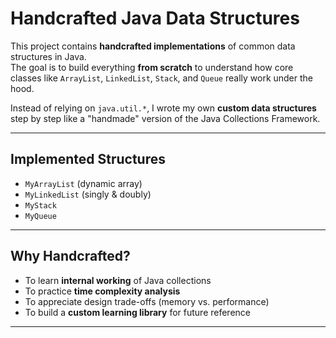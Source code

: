 
# Handcrafted Java Data Structures 

This project contains **handcrafted implementations** of common data structures in Java.  
The goal is to build everything **from scratch** to understand how core classes like `ArrayList`, `LinkedList`, `Stack`, and `Queue` really work under the hood.

Instead of relying on `java.util.*`, I wrote my own **custom data structures** step by step 
like a "handmade" version of the Java Collections Framework.

---

##  Implemented Structures

-  `MyArrayList` (dynamic array)  
-  `MyLinkedList` (singly & doubly)  
-  `MyStack`  
-  `MyQueue`  

---

##  Why Handcrafted?
- To learn **internal working** of Java collections  
- To practice **time complexity analysis**  
- To appreciate design trade-offs (memory vs. performance)  
- To build a **custom learning library** for future reference  

---
